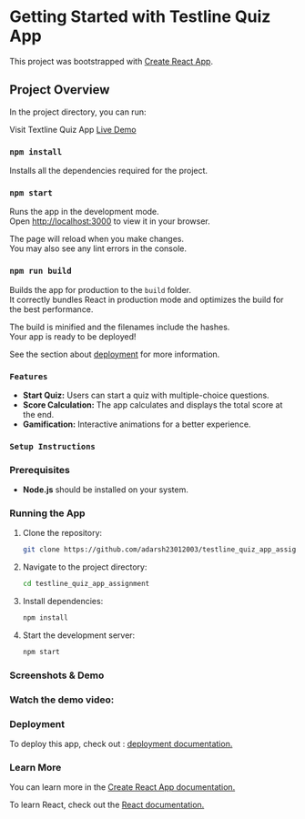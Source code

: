 # Getting Started with Testline Quiz App

This project was bootstrapped with [Create React App](https://github.com/facebook/create-react-app).

## Project Overview

In the project directory, you can run:

Visit Textline Quiz App [Live Demo](https://testline-quiz-app-assignment.vercel.app/)

### `npm install`

Installs all the dependencies required for the project.

### `npm start`

Runs the app in the development mode.\
Open [http://localhost:3000](http://localhost:3000) to view it in your browser.

The page will reload when you make changes.\
You may also see any lint errors in the console.

### `npm run build`

Builds the app for production to the `build` folder.\
It correctly bundles React in production mode and optimizes the build for the best performance.

The build is minified and the filenames include the hashes.\
Your app is ready to be deployed!

See the section about [deployment](https://facebook.github.io/create-react-app/docs/deployment) for more information.

### `Features`

<ul>
<li> <b>Start Quiz:</b> Users can start a quiz with multiple-choice questions.</li>
<li><b>Score Calculation:</b> The app calculates and displays the total score at the end.</li>
<li><b>Gamification:</b> Interactive animations for a better experience.</li>
</ul>

### `Setup Instructions`

### Prerequisites

<ul>
<li><b>Node.js</b> should be installed on your system.</li>
</ul>

### Running the App

<ol>
<li>
Clone the repository:

```bash
git clone https://github.com/adarsh23012003/testline_quiz_app_assignment.git

```

</li>
<li>
Navigate to the project directory:

```bash
cd testline_quiz_app_assignment

```

</li>
<li>
Install dependencies:

```bash
npm install

```

</li>
<li>
Start the development server:

```bash
npm start

```

</li>
</ol>

### Screenshots & Demo

### Watch the demo video:

### Deployment

To deploy this app, check out : [deployment documentation.](https://create-react-app.dev/docs/deployment/)

### Learn More

You can learn more in the [Create React App documentation.](https://github.com/facebook/create-react-app)

To learn React, check out the [React documentation.](https://react.dev/)
